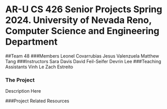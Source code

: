 # AR-U CS 426 Senior Projects Spring 2024. University of Nevada Reno, Computer Science and Engineering Department
##Team 48
###Members
Leonel Covarrubias 
Jesus Valenzuela 
Matthew Tang
###Instructors
Sara Davis 
David Feil-Seifer
Devrin Lee 
###Teaching Assistants
Vinh Le
Zach Estreito

### The Project
Description Here

###Project Related Resources
